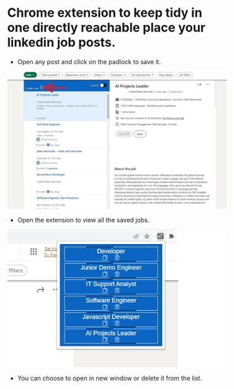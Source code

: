 # Chrome extension to keep tidy in one directly reachable place your linkedin job posts. 
<ul>
<li>Open any post and click on the padlock to save it.</li>
</ul>
<p align="center">
  <img src="screenshots/screen1.jpg">
</p>

<ul>
<li>Open the extension to view all the saved jobs.</li>
</ul>
<p align="center">
  <img src="screenshots/screen2.jpg">
</p>
<ul>
<li>You can choose to open in new window or delete it from the list.</li>
</ul>

